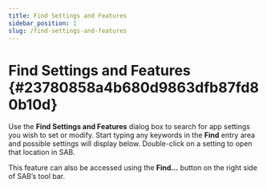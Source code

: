 ```yaml
---
title: Find Settings and Features
sidebar_position: 1
slug: /find-settings-and-features
---
```


# Find Settings and Features {#23780858a4b680d9863dfb87fd80b10d}

Use the **Find Settings and Features** dialog box to search for app settings you wish to set or modify. Start typing any keywords in the **Find** entry area and possible settings will display below. Double-click on a setting to open that location in SAB.

This feature can also be accessed using the **Find…** button on the right side of SAB’s tool bar.

